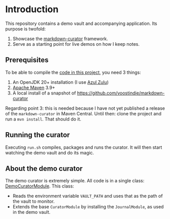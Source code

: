 # Introduction

This repository contains a demo vault and accompanying application. Its purpose is twofold:

1. Showcase the [markdown-curator](https://github.com/voostindie/markdown-curator) framework.
2. Serve as a starting point for live demos on how I keep notes.

## Prerequisites

To be able to compile the [code in this project](application/), you need 3 things:

1. An OpenJDK 20+ installation (I use [Azul Zulu](https://www.azul.com/downloads/?package=jdk))
2. [Apache Maven](https://maven.apache.org) 3.9+
3. A local install of a snapshot of <https://github.com/voostindie/markdown-curator>

Regarding point 3: this is needed because I have not yet published a release of the `markdown-curator` in Maven Central. Until then: clone the project and run a `mvn install`. That should do it.

## Running the curator

Executing `run.sh` compiles, packages and runs the curator. It will then start watching the demo vault and do its magic.

## About the demo curator

The demo curator is extremely simple. All code is in a single class: [DemoCuratorModule](application/src/main/java/nl/ulso/markdown_curator/demo/DemoCuratorModule.java). This class:

- Reads the environment variable `VAULT_PATH` and uses that as the path of the vault to monitor.
- Extends the base `CuratorModule` by installing the `JournalModule`, as used in the demo vault.
